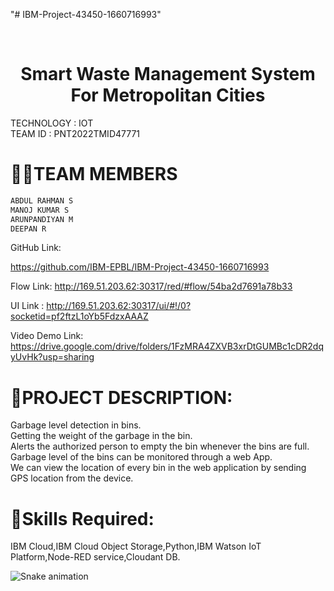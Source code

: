 "# IBM-Project-43450-1660716993" 
<div align="center">


<!-- PROJECT LOGO -->

<br />

  
                   

  </div> 
  
  <div align="center">
  
 # **Smart Waste Management System For Metropolitan Cities**      
   </div> 



TECHNOLOGY : IOT        
TEAM ID : PNT2022TMID47771   


# **👩‍👦TEAM MEMBERS**    
```html                      
ABDUL RAHMAN S
MANOJ KUMAR S
ARUNPANDIYAN M
DEEPAN R    
```          

GitHub Link:

https://github.com/IBM-EPBL/IBM-Project-43450-1660716993

Flow Link: 
http://169.51.203.62:30317/red/#flow/54ba2d7691a78b33

UI Link :
http://169.51.203.62:30317/ui/#!/0?socketid=pf2ftzL1oYb5FdzxAAAZ

Video Demo Link: 
https://drive.google.com/drive/folders/1FzMRA4ZXVB3xrDtGUMBc1cDR2dqyUvHk?usp=sharing


# **📜PROJECT DESCRIPTION:**          
Garbage level detection in bins.     
Getting the weight of the garbage in the bin.      
Alerts the authorized person to empty the bin whenever the bins are full.     
Garbage level of the bins can be monitored through a web App.        
We can view the location of every bin in the web application by sending GPS location from the device.    

# **🎯Skills Required:**        
IBM Cloud,IBM Cloud Object Storage,Python,IBM Watson IoT Platform,Node-RED service,Cloudant DB.




![Snake animation](https://github.com/abdrx/snake/blob/main/rafaballerini-output/github-contribution-grid-snake.svg)

<!-- MARKDOWN LINKS & IMAGES -->
<!-- https://www.markdownguide.org/basic-syntax/#reference-style-links -->
[contributors-shield]: https://img.shields.io/github/contributors/IBM-EPBL/IBM-Project-35221-1660282887.svg?style=for-the-badge
[contributors-url]:https://github.com/IBM-EPBL/IBM-Project-35221-1660282887/graphs/contributors
[forks-shield]: https://img.shields.io/github/forks/IBM-EPBL/IBM-Project-35221-1660282887.svg?style=for-the-badge
[forks-url]:https://github.com/IBM-EPBL/IBM-Project-35221-1660282887/network/members
[stars-shield]: https://img.shields.io/github/stars/IBM-EPBL/IBM-Project-35221-1660282887.svg?style=for-the-badge
[stars-url]:https://github.com/IBM-EPBL/IBM-Project-35221-1660282887/stargazers

 
